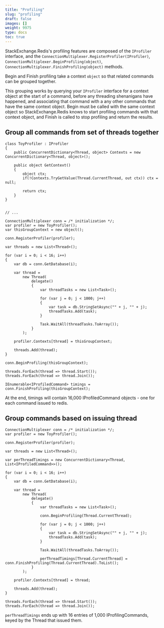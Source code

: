 ```yaml
---
title: "Profiling"
slug: "profiling"
draft: false
images: []
weight: 9975
type: docs
toc: true
---
```


StackExchange.Redis's profiling features are composed of the `IProfiler` interface, and the `ConnectionMultiplexer.RegisterProfiler(IProfiler)`, `ConnectionMultiplexer.BeginProfiling(object)`, `ConnectionMultiplexer.FinishProfiling(object)` methods.

Begin and Finish profiling take a context `object` so that related commands can be grouped together.

This grouping works by querying your `IProfiler` interface for a context object at the start of a command, before any threading shenanigans have happened, and associating that command with a any other commands that have the same context object.  Begin must be called with the same context object so StackExchange.Redis knows to start profiling commands with that context object, and Finish is called to stop profiling and return the results.

## Group all commands from set of threads together
    class ToyProfiler : IProfiler
    {
        public ConcurrentDictionary<Thread, object> Contexts = new ConcurrentDictionary<Thread, object>();
    
        public object GetContext()
        {
            object ctx;
            if(!Contexts.TryGetValue(Thread.CurrentThread, out ctx)) ctx = null;
    
            return ctx;
        }
    }
    
    
    // ...
    
    ConnectionMultiplexer conn = /* initialization */;
    var profiler = new ToyProfiler();
    var thisGroupContext = new object();
    
    conn.RegisterProfiler(profiler);
    
    var threads = new List<Thread>();
    
    for (var i = 0; i < 16; i++)
    {
        var db = conn.GetDatabase(i);
    
        var thread =
            new Thread(
                delegate()
                {
                    var threadTasks = new List<Task>();
    
                    for (var j = 0; j < 1000; j++)
                    {
                        var task = db.StringSetAsync("" + j, "" + j);
                        threadTasks.Add(task);
                    }
    
                    Task.WaitAll(threadTasks.ToArray());
                }
            );
    
        profiler.Contexts[thread] = thisGroupContext;
    
        threads.Add(thread);
    }
    
    conn.BeginProfiling(thisGroupContext);
    
    threads.ForEach(thread => thread.Start());
    threads.ForEach(thread => thread.Join());
    
    IEnumerable<IProfiledCommand> timings = conn.FinishProfiling(thisGroupContext);

At the end, timings will contain 16,000 IProfiledCommand objects - one for each command issued to redis.

## Group commands based on issuing thread
    ConnectionMultiplexer conn = /* initialization */;
    var profiler = new ToyProfiler();
    
    conn.RegisterProfiler(profiler);
    
    var threads = new List<Thread>();
    
    var perThreadTimings = new ConcurrentDictionary<Thread, List<IProfiledCommand>>();
    
    for (var i = 0; i < 16; i++)
    {
        var db = conn.GetDatabase(i);
    
        var thread =
            new Thread(
                delegate()
                {
                    var threadTasks = new List<Task>();
    
                    conn.BeginProfiling(Thread.CurrentThread);
    
                    for (var j = 0; j < 1000; j++)
                    {
                        var task = db.StringSetAsync("" + j, "" + j);
                        threadTasks.Add(task);
                    }
    
                    Task.WaitAll(threadTasks.ToArray());
    
                    perThreadTimings[Thread.CurrentThread] = conn.FinishProfiling(Thread.CurrentThread).ToList();
                }
            );
    
        profiler.Contexts[thread] = thread;
    
        threads.Add(thread);
    }
    
    threads.ForEach(thread => thread.Start());
    threads.ForEach(thread => thread.Join());

`perThreadTimings` ends up with 16 entries of 1,000 IProfilingCommands, keyed by the Thread that issued them.

